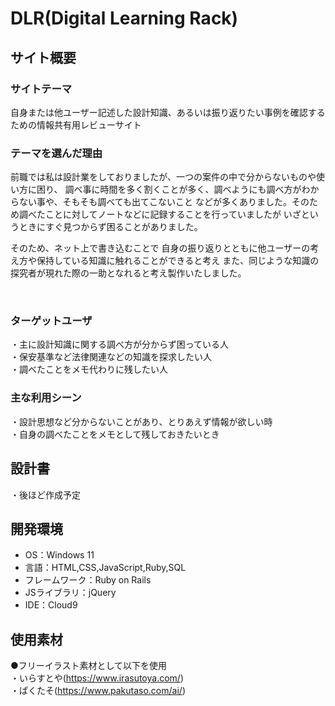 # DLR(Digital Learning Rack)

## サイト概要
### サイトテーマ

自身または他ユーザー記述した設計知識、あるいは振り返りたい事例を確認するための情報共有用レビューサイト
​
### テーマを選んだ理由

前職では私は設計業をしておりましたが、一つの案件の中で分からないものや使い方に困り、
調べ事に時間を多く割くことが多く、調べようにも調べ方がわからない事や、そもそも調べても出てこないこと
などが多くありました。そのため調べたことに対してノートなどに記録することを行っていましたが
いざというときにすぐ見つからず困ることがありました。

そのため、ネット上で書き込むことで
自身の振り返りとともに他ユーザーの考え方や保持している知識に触れることができると考え
また、同じような知識の探究者が現れた際の一助となれると考え製作いたしました。

​
### ターゲットユーザ

・主に設計知識に関する調べ方が分からず困っている人  
・保安基準など法律関連などの知識を探求したい人  
・調べたことをメモ代わりに残したい人​

### 主な利用シーン

・設計思想など分からないことがあり、とりあえず情報が欲しい時  
・自身の調べたことをメモとして残しておきたいとき
​
## 設計書

・後ほど作成予定
​
## 開発環境
- OS：Windows 11
- 言語：HTML,CSS,JavaScript,Ruby,SQL
- フレームワーク：Ruby on Rails
- JSライブラリ：jQuery
- IDE：Cloud9
​
## 使用素材
●フリーイラスト素材として以下を使用  
  ・いらすとや(https://www.irasutoya.com/)<br>
  ・ぱくたそ(https://www.pakutaso.com/ai/)